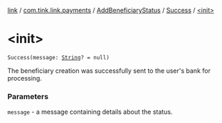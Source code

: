 [link](../../../index.md) / [com.tink.link.payments](../../index.md) / [AddBeneficiaryStatus](../index.md) / [Success](index.md) / [&lt;init&gt;](./-init-.md)

# &lt;init&gt;

`Success(message: `[`String`](https://kotlinlang.org/api/latest/jvm/stdlib/kotlin/-string/index.html)`? = null)`

The beneficiary creation was successfully sent to the user's bank for processing.

### Parameters

`message` - a message containing details about the status.